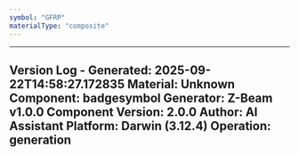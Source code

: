 ```yaml
---
symbol: "GFRP"
materialType: "composite"
---
```


---
Version Log - Generated: 2025-09-22T14:58:27.172835
Material: Unknown
Component: badgesymbol
Generator: Z-Beam v1.0.0
Component Version: 2.0.0
Author: AI Assistant
Platform: Darwin (3.12.4)
Operation: generation
---